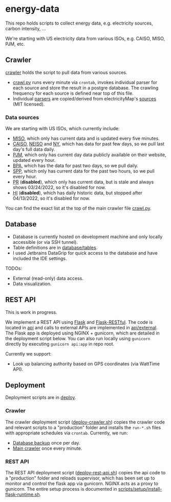 # energy-data
This repo holds scripts to collect energy data, e.g. electricity sources, carbon intensity, ...

We're starting with US electricity data from various ISOs, e.g. CAISO, MISO, PJM, etc.

## Crawler
[crawler](./crawler) holds the script to pull data from various sources.
- [crawl.py](./crawler/crawl.py) runs every minute via `crontab`, invokes individual parser for each source and store the result in a postgre database. The crawling frequency for each source is defined near top of this file.
- Individual [parsers](./crawler/parsers) are copied/derived from electricityMap's [sources](https://github.com/electricitymap/electricitymap-contrib/tree/master/parsers) (MIT licensed).

### Data sources
We are starting with US ISOs, which currently include:
- [MISO](./crawler/parsers/US_MISO.py), which only has current data and is updated every five minutes.
- [CAISO](./crawler/parsers/US_CA.py), [NEISO](./crawler/parsers/US_NEISO.py) and [NY](./crawler/parsers/US_NY.py), which has data for past few days, so we pull last day's full data daily.
- [PJM](./crawler/parsers/US_PJM.py), which only has current day data publicly available on their website, updated every hour.
- [BPA](./crawler/parsers/US_BPA.py), which has the data for past two days, so we pull daily.
- [SPP](./crawler/parsers/US_SPP.py), which only has current data for the past two hours, so we pull every hour.
- [PR](./crawler/parsers/US_PREPA.py) (**disabled**), which only has current data, but is stale and always shows 03/24/2022, so it's disabled for now.
- [HI](./crawler/parsers/US_HI.py) (**disabled**), which has daily historic data, but stopped after 04/13/2022, so it's disabled for now.

You can find the exact list at the top of the main crawler file [crawl.py](./crawler/crawl.py).

## Database
- Database is currently hosted on development machine and only locally accessible (or via SSH tunnel).
- Table definitions are in [database/tables](./database/tables).
- I used Jetbrains DataGrip for quick access to the database and have included the IDE settings.

TODOs:
- External (read-only) data access.
- Data visualization.

## REST API
This is work in progress.

We implement a REST API using [Flask](https://flask.palletsprojects.com/) and [Flask-RESTful](https://flask-restful.readthedocs.io/).
The code is located in [api](./api/) and calls to external APIs are implemented in [api/external](./api/external/).
The Flask app is deployed using NGINX + gunicorn, which are detailed in the deployment script below. You can also run locally using `gunicorn` directly by executing `gunicorn api:app` in repo root.

Currently we support:
- Look up balancing authority based on GPS coordinates (via WattTime API).

## Deployment
Deployment scripts are in [deploy](./deploy).

### Crawler
The crawler deployment script ([deploy-crawler.sh](./deploy/deploy-crawler.sh)) copies the crawler code and relevant scripts to a "production" folder and installs the `run-*.sh` files with appropriate schedules via `crontab`.
Currently, we run:
- [Database backup](./deploy/run-backup.sh) once per day.
- [Main crawler](./deploy/run-crawler.sh) once every minute.

### REST API
The REST API deployment script ([deploy-rest-api.sh](./deploy/deploy-rest-api.sh)) copies the api code to a "production" folder and reloads supervisor, which has been set up to monitor and control the flask app via gunicorn. NGINX acts as a proxy to gunicorn. The entire setup process is documented in [scripts/setup/install-flask-runtime.sh](./scripts/setup/install-flask-runtime.sh).
